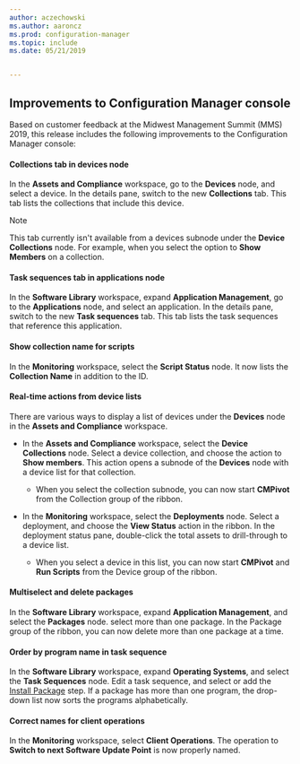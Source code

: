 ```yaml
---
author: aczechowski
ms.author: aaroncz
ms.prod: configuration-manager
ms.topic: include
ms.date: 05/21/2019


---
```


## <a name="bkmk_console"></a> Improvements to Configuration Manager console

<!--4616810-->

Based on customer feedback at the Midwest Management Summit (MMS) 2019, this release includes the following improvements to the Configuration Manager console:

#### Collections tab in devices node

In the **Assets and Compliance** workspace, go to the **Devices** node, and select a device. In the details pane, switch to the new **Collections** tab. This tab lists the collections that include this device.

> [!Note]  
> This tab currently isn't available from a devices subnode under the **Device Collections** node. For example, when you select the option to **Show Members** on a collection.

#### Task sequences tab in applications node

In the **Software Library** workspace, expand **Application Management**, go to the **Applications** node, and select an application. In the details pane, switch to the new **Task sequences** tab. This tab lists the task sequences that reference this application.

#### Show collection name for scripts

In the **Monitoring** workspace, select the **Script Status** node. It now lists the **Collection Name** in addition to the ID.

#### Real-time actions from device lists

There are various ways to display a list of devices under the **Devices** node in the **Assets and Compliance** workspace.

- In the **Assets and Compliance** workspace, select the **Device Collections** node. Select a device collection, and choose the action to **Show members**. This action opens a subnode of the **Devices** node with a device list for that collection.  

    - When you select the collection subnode, you can now start **CMPivot** from the Collection group of the ribbon.  

- In the **Monitoring** workspace, select the **Deployments** node. Select a deployment, and choose the **View Status** action in the ribbon. In the deployment status pane, double-click the total assets to drill-through to a device list.  

    - When you select a device in this list, you can now start **CMPivot** and **Run Scripts** from the Device group of the ribbon.  

#### Multiselect and delete packages

In the **Software Library** workspace, expand **Application Management**, and select the **Packages** node. select more than one package. In the Package group of the ribbon, you can now delete more than one package at a time.

#### Order by program name in task sequence

In the **Software Library** workspace, expand **Operating Systems**, and select the **Task Sequences** node. Edit a task sequence, and select or add the [Install Package](../../../../../osd/understand/task-sequence-steps.md#BKMK_InstallPackage) step. If a package has more than one program, the drop-down list now sorts the programs alphabetically.

#### Correct names for client operations

In the **Monitoring** workspace, select **Client Operations**. The operation to **Switch to next Software Update Point** is now properly named.
